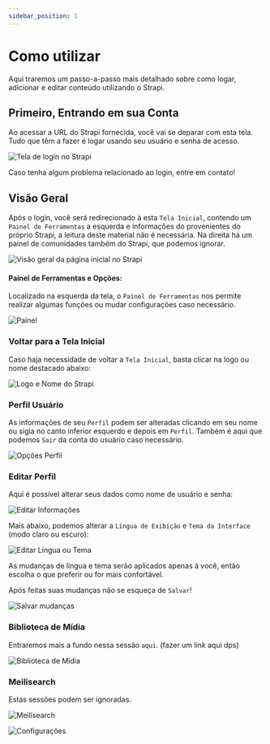 ```yaml
---
sidebar_position: 1
---
```


# Como utilizar

Aqui traremos um passo-a-passo mais detalhado sobre como logar, adicionar e editar conteúdo utilizando o Strapi.

## Primeiro, Entrando em sua Conta

Ao acessar a URL do Strapi fornecida, você vai se deparar com esta tela. Tudo que têm a fazer é logar usando seu usuário e senha de acesso.

![Tela de login no Strapi](images/login.png)

Caso tenha algum problema relacionado ao login, entre em contato!

## Visão Geral

Após o login, você será redirecionado à esta `Tela Inicial`, contendo um `Painel de Ferramentas` a esquerda e informações do provenientes do próprio Strapi, a leitura deste material não é necessária. Na direita há um painel de comunidades também do Strapi, que podemos ignorar.

![Visão geral da página inicial no Strapi](images/visao-geral.png)

#### Painel de Ferramentas e Opções:

Localizado na esquerda da tela, o `Painel de Ferramentas` nos permite realizar algumas funções ou mudar configurações caso necessário.

![Painel](images/painel.png)

### Voltar para a Tela Inicial

Caso haja necessidade de voltar a `Tela Inicial`, basta clicar na logo ou nome destacado abaixo:

![Logo e Nome do Strapi](images/logo-nome.png)

### Perfil Usuário

As informações de seu `Perfil` podem ser alteradas clicando em seu nome ou sigla no canto inferior esquerdo e depois em `Perfil`. Também é aqui que podemos `Sair` da conta do usuário caso necessário.

![Opções Perfil](images/perfil.png)

### Editar Perfil

Aqui é possível alterar seus dados como nome de usuário e senha:

![Editar Informações](images/editar.png)

Mais abaixo, podemos alterar a `Língua de Exibição` e `Tema da Interface` (modo claro ou escuro):

![Editar Língua ou Tema](images/lingua-tema.png)

As mudanças de língua e tema serão aplicados apenas à você, então escolha o que preferir ou for mais confortável.

Após feitas suas mudanças não se esqueça de `Salvar`!

![Salvar mudanças](images/salvar.png)

### Biblioteca de Mídia

Entraremos mais a fundo nessa sessão `aqui`. (fazer um link aqui dps)

![Biblioteca de Mídia](images/midia.png)

### Meilisearch

Estas sessões podem ser ignoradas.

![Meilisearch](images/meilisearch.png)

![Configurações](images/cfg.png)
